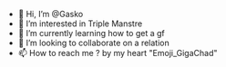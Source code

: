 - 👋 Hi, I’m @Gasko
- 👀 I’m interested in Triple Manstre
- 🌱 I’m currently learning how to get a gf
- 💞️ I’m looking to collaborate on a relation
- 📫 How to reach me ? by my heart "Emoji_GigaChad"

<!---
Gask0/Gask0 is a ✨ special ✨ repository because its `README.md` (this file) appears on your GitHub profile.
You can click the Preview link to take a look at your changes.
--->
